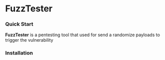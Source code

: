 # FuzzTester
### Quick Start
**FuzzTester** is a pentesting tool that used for send a randomize payloads to trigger the vulnerability
### Installation
